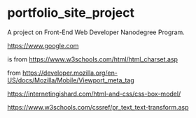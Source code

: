 # portfolio_site_project
A project on Front-End Web Developer Nanodegree Program.

https://www.google.com

<meta charset="UTF-8"> is from https://www.w3schools.com/html/html_charset.asp

<meta name="viewport" content="width=device-width, initial-scale=1"> from https://developer.mozilla.org/en-US/docs/Mozilla/Mobile/Viewport_meta_tag

https://internetingishard.com/html-and-css/css-box-model/

https://www.w3schools.com/cssref/pr_text_text-transform.asp
